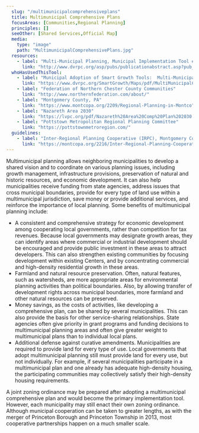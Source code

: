 ```yaml
---
  slug: "/multimunicipalcomprehensiveplans"
  title: Multimunicipal Comprehensive Plans
  focusAreas: [Communities,Regional Planning]
  principles: []
  seeOther: [Shared Services,Official Map]
  media: 
    type: "image"
    path: "MultimunicipalComprehensivePlans.jpg"
  resources: 
    - label: "Multi-Municipal Planning, Municipal Implementation Tool #003, DVRPC"
      link: "http://www.dvrpc.org/asp/pubs/publicationabstract.asp?pub_id=MIT003"  
  whoHasUsedThisTool: 
    - label: "Municipal Adoption of Smart Growth Tools:  Multi-Municipal Comprehensive Plans (2020)"
      link: "https://www.dvrpc.org/SmartGrowth/Maps/pdf/MultiMunicipalCompPlan.pdf"
    - label: "Federation of Northern Chester County Communities"
      link: "http://www.northernfederation.com/about/"
    - label: "Montgomery County, PA"
      link: "https://www.montcopa.org/2209/Regional-Planning-in-Montco"
    - label: "Nazareth Area 2030"
      link: "https://lvpc.org/pdf/Nazareth%20Area%20Comp%20Plan%202030.pdf"
    - label: "Pottstown Metropolitan Regional Planning Committee"
      link: "https://pottstownmetroregion.com/"
  guidelines: 
    - label: "Inter-Regional Planning Cooperative (IRPC), Montgomery County, PA"
      link: "https://montcopa.org/2216/Inter-Regional-Planning-Cooperative-IRPC"
---
```


Multimunicipal planning allows neighboring municipalities to develop a shared vision and to coordinate on various planning issues, including growth management, infrastructure provisions, preservation of natural and historic resources, and economic development. It can also help municipalities receive funding from state agencies, address issues that cross municipal boundaries, provide for every type of land use within a multimunicipal jurisdiction, save money or provide additional services, and reinforce the importance of local planning. Some benefits of multimunicipal planning include:

- A consistent and comprehensive strategy for economic development among cooperating local governments, rather than competition for tax revenues. Because local governments may designate growth areas, they can identify areas where commercial or industrial development should be encouraged and provide public investment in these areas to attract developers. This can also strengthen existing communities by focusing development within existing Centers, and by concentrating commercial and high-density residential growth in these areas.
- Farmland and natural resource preservation. Often, natural features, such as watersheds, are more appropriate areas for environmental planning activities than political boundaries. Also, by allowing transfer of development rights across municipal boundaries, more farmland and other natural resources can be preserved.
- Money savings, as the costs of activities, like developing a comprehensive plan, can be shared by several municipalities. This can also provide the basis for other service-sharing relationships. State agencies often give priority in grant programs and funding decisions to multimunicipal planning areas and often give greater weight to multimunicipal plans than to individual local plans.
- Additional defense against curative amendments. Municipalities are required to provide land for every type of use. Local governments that adopt multimunicipal planning still must provide land for every use, but not individually. For example, if several municipalities participate in a multimunicipal plan and one already has adequate high-density housing, the participating communities may collectively satisfy their high-density housing requirements.

A joint zoning ordinance may be prepared after adopting a multimunicipal comprehensive plan and would become the primary implementation tool. However, each municipality may still enact their own zoning ordinance. Although municipal cooperation can be taken to greater lengths, as with the merger of Princeton Borough and Princeton Township in 2013, most cooperative partnerships happen on a much smaller scale.
